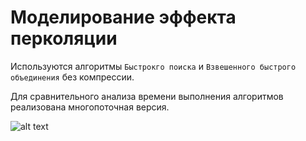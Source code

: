 # Моделирование эффекта перколяции

Используются алгоритмы `Быстрокго поиска` и `Взвешенного быстрого объединения` без компрессии.

Для сравнительного анализа времени выполнения алгоритмов реализована многопоточная версия. 

![alt text](http://i.piccy.info/i9/c9a6e0e62820528de9590a82d60eef98/1540466430/338967/1277719/test.jpg)
